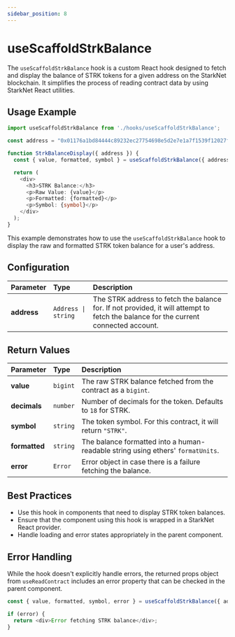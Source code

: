 ```yaml
---
sidebar_position: 8
---
```


# useScaffoldStrkBalance

The `useScaffoldStrkBalance` hook is a custom React hook designed to fetch and display the balance of STRK tokens for a given address on the StarkNet blockchain. It simplifies the process of reading contract data by using StarkNet React utilities.

## Usage Example

```ts
import useScaffoldStrkBalance from './hooks/useScaffoldStrkBalance';

const address = "0x01176a1bd84444c89232ec27754698e5d2e7e1a7f1539f12027f28b23ec9f3d8"

function StrkBalanceDisplay({ address }) {
  const { value, formatted, symbol } = useScaffoldStrkBalance({ address: "0x01176a1bd84444c89232ec27754698e5d2e7e1a7f1539f12027f28b23ec9f3d8" });

  return (
    <div>
      <h3>STRK Balance:</h3>
      <p>Raw Value: {value}</p>
      <p>Formatted: {formatted}</p>
      <p>Symbol: {symbol}</p>
    </div>
  );
}
```

This example demonstrates how to use the `useScaffoldStrkBalance` hook to display the raw and formatted STRK token balance for a user's address.

## Configuration

| Parameter   | Type                | Description                                                                                                                         |
| :---------- | :------------------ | :---------------------------------------------------------------------------------------------------------------------------------- |
| **address** | `Address \| string` | The STRK address to fetch the balance for. If not provided, it will attempt to fetch the balance for the current connected account. |

## Return Values

| Parameter     | Type     | Description                                                                     |
| :------------ | :------- | :------------------------------------------------------------------------------ |
| **value**     | `bigint` | The raw STRK balance fetched from the contract as a `bigint`.                   |
| **decimals**  | `number` | Number of decimals for the token. Defaults to `18` for STRK.                    |
| **symbol**    | `string` | The token symbol. For this contract, it will return `"STRK"`.                   |
| **formatted** | `string` | The balance formatted into a human-readable string using ethers' `formatUnits`. |
| **error**     | `Error`  | Error object in case there is a failure fetching the balance.                   |

## Best Practices

- Use this hook in components that need to display STRK token balances.
- Ensure that the component using this hook is wrapped in a StarkNet React provider.
- Handle loading and error states appropriately in the parent component.

## Error Handling

While the hook doesn't explicitly handle errors, the returned props object from `useReadContract` includes an error property that can be checked in the parent component.

```ts
const { value, formatted, symbol, error } = useScaffoldStrkBalance({ address });

if (error) {
  return <div>Error fetching STRK balance</div>;
}
```

